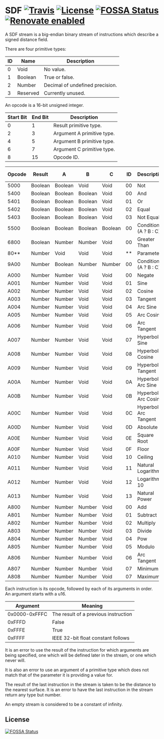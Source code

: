 # SDF [![Travis](https://img.shields.io/travis/jameswilddev/sdf.svg)](https://travis-ci.org/jameswilddev/sdf) [![License](https://img.shields.io/github/license/jameswilddev/sdf.svg)](https://github.com/jameswilddev/sdf/blob/master/license) [![FOSSA Status](https://app.fossa.io/api/projects/git%2Bgithub.com%2Fjameswilddev%2Fsdf.svg?type=shield)](https://app.fossa.io/projects/git%2Bgithub.com%2Fjameswilddev%2Fsdf?ref=badge_shield) [![Renovate enabled](https://img.shields.io/badge/renovate-enabled-brightgreen.svg)](https://renovatebot.com/)

A SDF stream is a big-endian binary stream of instructions which describe a
signed distance field.

There are four primitive types:

| ID | Name     | Description                     |
| -- | -------- | ------------------------------- |
| 0  | Void     | No value.                       |
| 1  | Boolean  | True or false.                  |
| 2  | Number   | Decimal of undefined precision. |
| 3  | Reserved | Currently unused.               |

An opcode is a 16-bit unsigned integer.

| Start Bit | End Bit | Description                                            |
| --------- | ------- | ------------------------------------------------------ |
| 0         | 1       | Result primitive type.                                 |
| 2         | 3       | Argument A primitive type.                             |
| 4         | 5       | Argument B primitive type.                             |
| 6         | 7       | Argument C primitive type.                             |
| 8         | 15      | Opcode ID.                                             |

| Opcode | Result  | A       | B       | C       | ID | Description             | Undefined Behavior |
| ------ | ------- | ------- | ------- | ------- | -- | ----------------------- | ------------------ |
| 5000   | Boolean | Boolean | Void    | Void    | 00 | Not                     |                    |
| 5400   | Boolean | Boolean | Boolean | Void    | 00 | And                     |                    |
| 5401   | Boolean | Boolean | Boolean | Void    | 01 | Or                      |                    |
| 5402   | Boolean | Boolean | Boolean | Void    | 02 | Equal                   |                    |
| 5403   | Boolean | Boolean | Boolean | Void    | 03 | Not Equal               |                    |
| 5500   | Boolean | Boolean | Boolean | Boolean | 00 | Conditional (A ? B : C) |                    |
| 6800   | Boolean | Number  | Number  | Void    | 00 | Greater Than            | A = B              |
| 80**   | Number  | Void    | Void    | Void    | ** | Parameter               |                    |
| 9A00   | Number  | Boolean | Number  | Number  | 00 | Conditional (A ? B : C) |                    |
| A000   | Number  | Number  | Void    | Void    | 00 | Negate                  |                    |
| A001   | Number  | Number  | Void    | Void    | 01 | Sine                    |                    |
| A002   | Number  | Number  | Void    | Void    | 02 | Cosine                  |                    |
| A003   | Number  | Number  | Void    | Void    | 03 | Tangent                 |                    |
| A004   | Number  | Number  | Void    | Void    | 04 | Arc Sine                |                    |
| A005   | Number  | Number  | Void    | Void    | 05 | Arc Cosine              |                    |
| A006   | Number  | Number  | Void    | Void    | 06 | Arc Tangent             |                    |
| A007   | Number  | Number  | Void    | Void    | 07 | Hyperbolic Sine         |                    |
| A008   | Number  | Number  | Void    | Void    | 08 | Hyperbolic Cosine       |                    |
| A009   | Number  | Number  | Void    | Void    | 09 | Hyperbolic Tangent      |                    |
| A00A   | Number  | Number  | Void    | Void    | 0A | Hyperbolic Arc Sine     |                    |
| A00B   | Number  | Number  | Void    | Void    | 0B | Hyperbolic Arc Cosine   |                    |
| A00C   | Number  | Number  | Void    | Void    | 0C | Hyperbolic Arc Tangent  |                    |
| A00D   | Number  | Number  | Void    | Void    | 0D | Absolute                |                    |
| A00E   | Number  | Number  | Void    | Void    | 0E | Square Root             |                    |
| A00F   | Number  | Number  | Void    | Void    | 0F | Floor                   |                    |
| A010   | Number  | Number  | Void    | Void    | 10 | Ceiling                 |                    |
| A011   | Number  | Number  | Void    | Void    | 11 | Natural Logarithm       |                    |
| A012   | Number  | Number  | Void    | Void    | 12 | Logarithm 10            |                    |
| A013   | Number  | Number  | Void    | Void    | 13 | Natural Power           |                    |
| A800   | Number  | Number  | Number  | Void    | 00 | Add                     |                    |
| A801   | Number  | Number  | Number  | Void    | 01 | Subtract                |                    |
| A802   | Number  | Number  | Number  | Void    | 02 | Multiply                |                    |
| A803   | Number  | Number  | Number  | Void    | 03 | Divide                  | B = 0              |
| A804   | Number  | Number  | Number  | Void    | 04 | Pow                     | A < 0              |
| A805   | Number  | Number  | Number  | Void    | 05 | Modulo                  |                    |
| A806   | Number  | Number  | Number  | Void    | 06 | Arc Tangent             |                    |
| A807   | Number  | Number  | Number  | Void    | 07 | Minimum                 |                    |
| A808   | Number  | Number  | Number  | Void    | 07 | Maximum                 |                    |

Each instruction is its opcode, followed by each of its arguments in order.  An
argument starts with a u16.

| Argument      | Meaning                              |
| ------------- | ------------------------------------ |
| 0x0000-0xFFFC | The result of a previous instruction |
| 0xFFFD        | False                                |
| 0xFFFE        | True                                 |
| 0xFFFF        | IEEE 32-bit float constant follows   |

It is an error to use the result of the instruction for which arguments are
being specified, one which will be defined later in the stream, or one which
never will.

It is also an error to use an argument of a primitive type which does not match
that of the parameter it is providing a value for.

The result of the last instruction in the stream is taken to be the distance to
the nearest surface.  It is an error to have the last instruction in the stream
return any type but number.

An empty stream is considered to be a constant of infinity.

## License

[![FOSSA Status](https://app.fossa.io/api/projects/git%2Bgithub.com%2Fjameswilddev%2Fsdf.svg?type=large)](https://app.fossa.io/projects/git%2Bgithub.com%2Fjameswilddev%2Fsdf?ref=badge_large)
